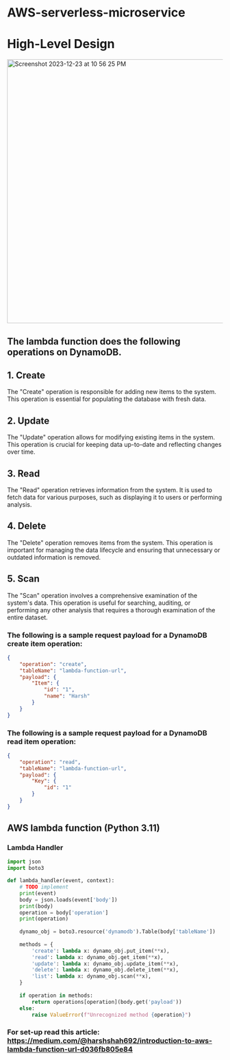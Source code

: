 # AWS-serverless-microservice
# High-Level Design

<img width="615" alt="Screenshot 2023-12-23 at 10 56 25 PM" src="https://github.com/harshshah8/AWS-serverless-microservice/assets/25564369/aede46ef-8963-414c-9e86-3e5efdd0fbf1">

## The lambda function does the following operations on DynamoDB.
## 1. Create

The "Create" operation is responsible for adding new items to the system. This operation is essential for populating the database with fresh data.

## 2. Update

The "Update" operation allows for modifying existing items in the system. This operation is crucial for keeping data up-to-date and reflecting changes over time.

## 3. Read

The "Read" operation retrieves information from the system. It is used to fetch data for various purposes, such as displaying it to users or performing analysis.

## 4. Delete

The "Delete" operation removes items from the system. This operation is important for managing the data lifecycle and ensuring that unnecessary or outdated information is removed.

## 5. Scan

The "Scan" operation involves a comprehensive examination of the system's data. This operation is useful for searching, auditing, or performing any other analysis that requires a thorough examination of the entire dataset.

### The following is a sample request payload for a DynamoDB create item operation:
```json
{
    "operation": "create",
    "tableName": "lambda-function-url",
    "payload": {
        "Item": {
            "id": "1",
            "name": "Harsh"
        }
    }
}
```
### The following is a sample request payload for a DynamoDB read item operation:
```json
{
    "operation": "read",
    "tableName": "lambda-function-url",
    "payload": {
        "Key": {
            "id": "1"
        }
    }
}
```

## AWS lambda function (Python 3.11)
### Lambda Handler

```python
import json
import boto3

def lambda_handler(event, context):
    # TODO implement
    print(event)
    body = json.loads(event['body'])
    print(body)
    operation = body['operation']
    print(operation)
    
    dynamo_obj = boto3.resource('dynamodb').Table(body['tableName'])
    
    methods = {
        'create': lambda x: dynamo_obj.put_item(**x),
        'read': lambda x: dynamo_obj.get_item(**x),
        'update': lambda x: dynamo_obj.update_item(**x),
        'delete': lambda x: dynamo_obj.delete_item(**x),
        'list': lambda x: dynamo_obj.scan(**x),
    }
    
    if operation in methods:
        return operations[operation](body.get('payload'))
    else:
        raise ValueError(f"Unrecognized method {operation}")
```
### For set-up read this article: https://medium.com/@harshshah692/introduction-to-aws-lambda-function-url-d036fb805e84



